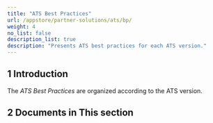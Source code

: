 ```yaml
---
title: "ATS Best Practices"
url: /appstore/partner-solutions/ats/bp/
weight: 4
no_list: false
description_list: true
description: "Presents ATS best practices for each ATS version."
---
```


## 1 Introduction

The *ATS Best Practices* are organized according to the ATS version.

## 2 Documents in This section
